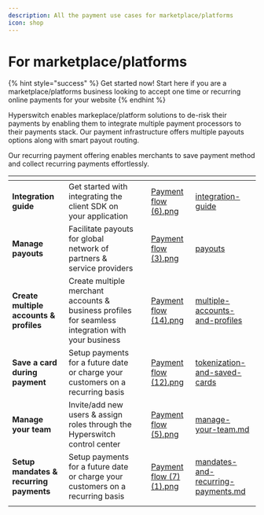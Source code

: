 ```yaml
---
description: All the payment use cases for marketplace/platforms
icon: shop
---
```


# For marketplace/platforms

{% hint style="success" %}
Get started now! Start here if you are a marketplace/platforms business looking to accept one time or recurring online payments for your website
{% endhint %}

Hyperswitch enables markeplace/platform solutions to de-risk their payments by enabling them to integrate multiple payment processors to their payments stack. Our payment infrastructure offers multiple payouts options along with smart payout routing.&#x20;

Our recurring payment offering enables merchants to save payment method and collect recurring payments effortlessly.&#x20;

<table data-view="cards"><thead><tr><th></th><th></th><th></th><th data-hidden data-card-cover data-type="files"></th><th data-hidden data-card-target data-type="content-ref"></th></tr></thead><tbody><tr><td><strong>Integration guide</strong></td><td>Get started with integrating the client SDK on your application </td><td></td><td><a href="../.gitbook/assets/Payment flow (6).png">Payment flow (6).png</a></td><td><a href="../explore-hyperswitch/merchant-controls/integration-guide/">integration-guide</a></td></tr><tr><td><strong>Manage payouts</strong></td><td>Facilitate payouts for global network of partners &#x26; service providers</td><td></td><td><a href="../.gitbook/assets/Payment flow (3).png">Payment flow (3).png</a></td><td><a href="../explore-hyperswitch/payment-flows-and-management/payouts/">payouts</a></td></tr><tr><td><strong>Create multiple accounts &#x26; profiles</strong></td><td>Create multiple merchant accounts &#x26; business profiles for seamless integration with your business</td><td></td><td><a href="../.gitbook/assets/Payment flow (14).png">Payment flow (14).png</a></td><td><a href="../explore-hyperswitch/account-management/multiple-accounts-and-profiles/">multiple-accounts-and-profiles</a></td></tr><tr><td><strong>Save a card during payment</strong> </td><td>Setup payments for a future date or charge your customers on a recurring basis</td><td></td><td><a href="../.gitbook/assets/Payment flow (12).png">Payment flow (12).png</a></td><td><a href="../explore-hyperswitch/payment-flows-and-management/quickstart/tokenization-and-saved-cards/">tokenization-and-saved-cards</a></td></tr><tr><td><strong>Manage your team</strong></td><td>Invite/add new users &#x26; assign roles through the Hyperswitch control center</td><td></td><td><a href="../.gitbook/assets/Payment flow (5).png">Payment flow (5).png</a></td><td><a href="../explore-hyperswitch/account-management/manage-your-team.md">manage-your-team.md</a></td></tr><tr><td><strong>Setup mandates &#x26; recurring payments</strong></td><td>Setup payments for a future date or charge your customers on a recurring basis</td><td></td><td><a href="../.gitbook/assets/Payment flow (7) (1).png">Payment flow (7) (1).png</a></td><td><a href="../explore-hyperswitch/payment-flows-and-management/quickstart/mandates-and-recurring-payments.md">mandates-and-recurring-payments.md</a></td></tr><tr><td></td><td></td><td></td><td></td><td></td></tr></tbody></table>
